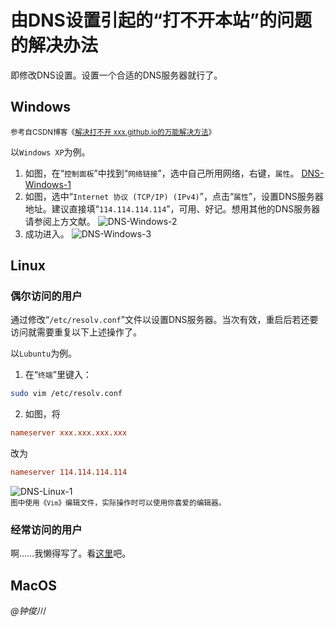 # 由DNS设置引起的“打不开本站”的问题的解决办法

即修改DNS设置。设置一个合适的DNS服务器就行了。

## Windows

<small>参考自CSDN博客《[解决打不开 xxx.github.io的万能解决方法](https://blog.csdn.net/weixin_43769878/article/details/109217112)》</small>

以`Windows XP`为例。

1. 如图，在“`控制面板`”中找到“`网络链接`”，选中自己所用网络，右键，`属性`。
[DNS-Windows-1](https://wyz-2015.github.io/help/img/Win-1.png)
2. 如图，选中“`Internet 协议 (TCP/IP) (IPv4)`”，点击“`属性`”，设置DNS服务器地址。建议直接填“`114.114.114.114`”，可用、好记。想用其他的DNS服务器请参阅上方文献。
![DNS-Windows-2](https://wyz-2015.github.io/help/img/Win-2.png)
3. 成功进入。
![DNS-Windows-3](https://wyz-2015.github.io/help/img/Win-3.png)

## Linux

### 偶尔访问的用户

通过修改“`/etc/resolv.conf`”文件以设置DNS服务器。当次有效，重启后若还要访问就需要重复以下上述操作了。

以`Lubuntu`为例。

1. 在“`终端`”里键入：
``` bash
sudo vim /etc/resolv.conf
```
2. 如图，将
``` conf
nameserver xxx.xxx.xxx.xxx
```
改为
``` conf
nameserver 114.114.114.114
```
![DNS-Linux-1](https://wyz-2015.github.io/help/img/Lin-1.png)
<br><small>图中使用《`Vim`》编辑文件，实际操作时可以使用你喜爱的编辑器。</small>

### 经常访问的用户

啊……我懒得写了。看[这里](https://jingyan.baidu.com/article/e9fb46e15d83517521f766f1.html)吧。

## MacOS

*@钟俊川*
